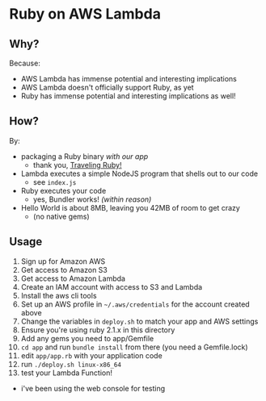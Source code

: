 # Ruby on AWS Lambda

## Why?

Because:

- AWS Lambda has immense potential and interesting implications
- AWS Lambda doesn't officially support Ruby, as yet
- Ruby has immense potential and interesting implications as well!

## How?

By:

- packaging a Ruby binary _with our app_
  - thank you, [Traveling Ruby!](http://phusion.github.io/traveling-ruby/)
- Lambda executes a simple NodeJS program that shells out to our code
  - see `index.js`
- Ruby executes your code
  - yes, Bundler works! *(within reason)*
- Hello World is about 8MB, leaving you 42MB of room to get crazy
  - (no native gems)

## Usage

1. Sign up for Amazon AWS
2. Get access to Amazon S3
3. Get access to Amazon Lambda
4. Create an IAM account with access to S3 and Lambda
5. Install the aws cli tools
6. Set up an AWS profile in `~/.aws/credentials` for the account created above
7. Change the variables in `deploy.sh` to match your app and AWS settings
8. Ensure you're using ruby 2.1.x in this directory
9. Add any gems you need to app/Gemfile
10. `cd app` and run `bundle install` from there (you need a Gemfile.lock)
11. edit `app/app.rb` with your application code
12. run `./deploy.sh linux-x86_64`
13. test your Lambda Function!
  - i've been using the web console for testing

